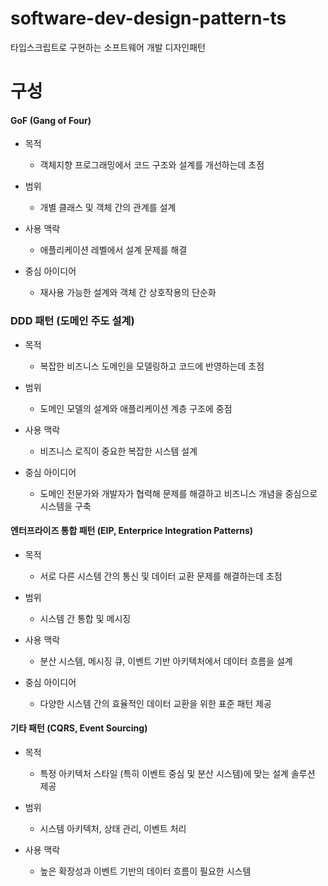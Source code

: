 # software-dev-design-pattern-ts

타입스크립트로 구현하는 소프트웨어 개발 디자인패턴

# 구성

#### GoF (Gang of Four)

- 목적

  - 객체지향 프로그래밍에서 코드 구조와 설계를 개선하는데 초점

- 범위

  - 개별 클래스 및 객체 간의 관계를 설계

- 사용 맥락

  - 애플리케이션 레벨에서 설계 문제를 해결

- 중심 아이디어
  - 재사용 가능한 설계와 객체 간 상호작용의 단순화

### DDD 패턴 (도메인 주도 설계)

- 목적

  - 복잡한 비즈니스 도메인을 모델링하고 코드에 반영하는데 초점

- 범위

  - 도메인 모델의 설계와 애플리케이션 계층 구조에 중점

- 사용 맥락

  - 비즈니스 로직이 중요한 복잡한 시스템 설계

- 중심 아이디어
  - 도메인 전문가와 개발자가 협력해 문제를 해결하고 비즈니스 개념을 중심으로 시스템을 구축

#### 엔터프라이즈 통합 패턴 (EIP, Enterprice Integration Patterns)

- 목적

  - 서로 다른 시스템 간의 통신 및 데이터 교환 문제를 해결하는데 초점

- 범위

  - 시스템 간 통합 및 메시징

- 사용 맥락

  - 분산 시스템, 메시징 큐, 이벤트 기반 아키텍처에서 데이터 흐름을 설계

- 중심 아이디어
  - 다양한 시스템 간의 효율적인 데이터 교환을 위한 표준 패턴 제공

#### 기타 패턴 (CQRS, Event Sourcing)

- 목적

  - 특정 아키텍처 스타일 (특히 이벤트 중심 및 분산 시스템)에 맞는 설계 솔루션 제공

- 범위

  - 시스템 아키텍처, 상태 관리, 이벤트 처리

- 사용 맥락
  - 높은 확장성과 이벤트 기반의 데이터 흐름이 필요한 시스템
